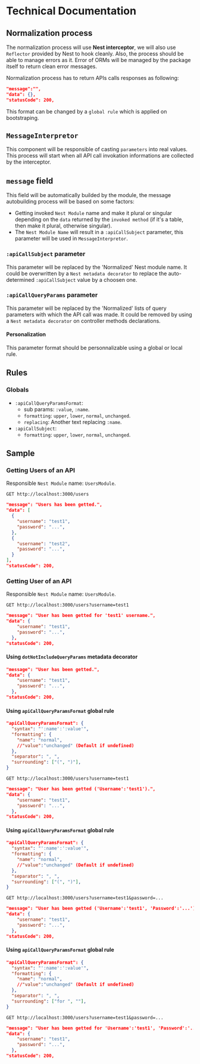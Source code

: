 # Technical Documentation

## Normalization process

The normalization process will use **Nest interceptor**, we will also use `Reflector` provided by Nest to hook cleanly.
Also, the process should be able to manage errors as it. Error of ORMs will be managed by the package itself to return clean error messages.

Normalization process has to return APIs calls responses as following:

```json
"message":"",
"data": {},
"statusCode": 200,
```

This format can be changed by a `global rule` which is applied on bootstraping.

## `MessageInterpretor`

This component will be responsible of casting `parameters` into real values.
This process will start when all API call invokation informations are collected by the interceptor.

## `message` field

This field will be automatically builded by the module, the message autobuilding process will be based on some factors:
  - Getting invoked `Nest Module` name and make it plural or singular depending on the `data` returned by the `invoked method` (if it's a table, then make it plural, otherwise singular).
  - The `Nest Module Name` will result in a `:apiCallSubject` parameter, this parameter will be used in `MessageInterpretor`.

### `:apiCallSubject` parameter

This parameter will be replaced by the 'Normalized' Nest module name.
It could be overwritten by a `Nest metadata decorator` to replace the auto-determined `:apiCallSubject` value by a choosen one.

### `:apiCallQueryParams` parameter

This parameter will be replaced by the 'Normalized' lists of query parameters with which the API call was made.
It could be removed by using a `Nest metadata decorator` on controller methods declarations.

#### Personalization

This parameter format should be personnalizable using a global or local rule.

## Rules

### Globals

- `:apiCallQueryParamsFormat`:
  - sub params: `:value`, `:name`.
  - `formatting`: `upper`, `lower`, `normal`, `unchanged`.
  - `replacing`: Another text replacing `:name`.
- `:apiCallSubject`:
  - `formatting`: `upper`, `lower`, `normal`, `unchanged`.

## Sample

### Getting Users of an API

Responsible `Nest Module` name: `UsersModule`.

```http
GET http://localhost:3000/users
```

```json
"message": "Users has been getted.",
"data": [
  {
    "username": "test1",
    "password": "...",
  }, 
  {
    "username": "test2",
    "password": "...",
  }
],
"statusCode": 200,
```

### Getting User of an API

Responsible `Nest Module` name: `UsersModule`.

```http
GET http://localhost:3000/users?username=test1
```

```json
"message": "User has been getted for 'test1' username.",
"data": {
    "username": "test1",
    "password": "...",
  },
"statusCode": 200,
```

#### Using `dotNotIncludeQueryParams` metadata decorator

```json
"message": "User has been getted.",
"data": {
    "username": "test1",
    "password": "...",
  },
"statusCode": 200,
```

#### Using `apiCallQueryParamsFormat` global rule

```json
"apiCallQueryParamsFormat": {
  "syntax": "':name':':value'",
  "formatting": {
    "name": "normal",
    //"value":"unchanged" (Default if undefined)
  },
  "separator": ", ",
  "surrounding": ["(", ")"],
}
```


```http
GET http://localhost:3000/users?username=test1
```

```json
"message": "User has been getted ('Username':'test1').",
"data": {
    "username": "test1",
    "password": "...",
  },
"statusCode": 200,
```

#### Using `apiCallQueryParamsFormat` global rule

```json
"apiCallQueryParamsFormat": {
  "syntax": "':name':':value'",
  "formatting": {
    "name": "normal",
    //"value":"unchanged" (Default if undefined)
  },
  "separator": ", ",
  "surrounding": ["(", ")"],
}
```


```http
GET http://localhost:3000/users?username=test1&password=...
```

```json
"message": "User has been getted ('Username':'test1', 'Password':'...').",
"data": {
    "username": "test1",
    "password": "...",
  },
"statusCode": 200,
```

#### Using `apiCallQueryParamsFormat` global rule

```json
"apiCallQueryParamsFormat": {
  "syntax": "':name':':value'",
  "formatting": {
    "name": "normal",
    //"value":"unchanged" (Default if undefined)
  },
  "separator": ", ",
  "surrounding": ["for ", ""],
}
```


```http
GET http://localhost:3000/users?username=test1&password=...
```

```json
"message": "User has been getted for 'Username':'test1', 'Password':'...'.",
"data": {
    "username": "test1",
    "password": "...",
  },
"statusCode": 200,
```